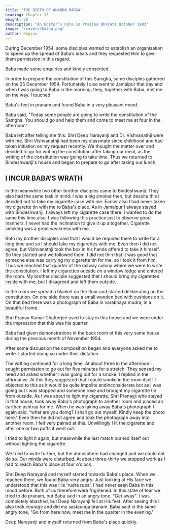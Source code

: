 ```yaml
---
title: "THE BIRTH OF ANANDA MARGA"
heading: Chapter 12
weight: 28
description: "An Editor’s note in Prajina Bharati October 1983"
image: "/covers/katha.png"
author: Nagina
---
```



During December 1954, some disciples wanted to establish an organisation to speed up the spread of Baba’s ideals and they requested Him to give them permission in this regard.

Baba made some enquiries and kindly consented.

In order to prepare the constitution of this Samgha, some disciples gathered on the 25 December 1954. Fortunately I also went to Jamalpur that day and when I was going to Baba in the morning, they, together with Baba, met me on the way. I touched

Baba's feet in pranam and found Baba in a very pleasant mood.

Baba said, "Today some people are going to write the constitution of the Samgha. You should go and help them and come to meet me at four in the afternoon". 

Baba left after telling me this. Shri Deep Narayanji and Dr. Vishvanathji were with me. Shri Vishvanathji had been my classmate since childhood and had taken initiation on my request recently. We thought the matter over and decided to go for
writing the constitution after taking our meal, as the writing of the constitution was going
to take time. Thus we returned to Bindeshwariji's house and began to prepare to go
after taking our lunch.


## I INCUR BABA’S WRATH

In the meanwhile two other brother disciples came to Bindeshwariji. They also
had the same task in mind. I was a big smoker then, but despite this I decided not to
take my cigarette case with me. Earlier also I had never taken my cigarette tin with me
to Baba's place. As in Jamalpur I always stayed with Bindeshwariji, I always left my
cigarette case there. I wanted to do the same this time also. I was following this
practice just to observe good manners. I never had the inclination to give it up
altogether. Cigarette smoking was a great weakness with me.

Both my brother disciples said that I would be required there to write for a long
time and so I should take my cigarettes with me. Even then I did not agree, but
Vishvanathji took the box in his hands offered to take it himself. So they started and we
followed them. I did not thin that it was good that someone else was carrying my
cigarette tin for me, so I took it from him. Thus we reached that quarter of the railway
colony where we were to write the constitution. I left my cigarettes outside on a window
ledge and entered the room. My brother disciple suggested that I should bring my
cigarettes inside with me, but I disagreed and left them outside.

In the room we spread a blanket on the floor and started deliberating on the constitution. On one side there was a small wooden bed with cushions on it. On that
bed there was a photograph of Baba in varabhaya mudra, in a beautiful frame. 

Shri Pranay Kumar Chatterjee used to stay in this house and we were under the impression
that this was his quarter. 

Baba had given demonstrations in the back room of this very same house during the previous month of November 1954. 

After some discussion the composition began and everyone asked me to write. I started doing so under their
dictation.

The writing continued for a long time. At about three in the afternoon I sought
permission to go out for five minutes for a stretch. They sensed my need and asked
whether I was going out for a smoke. I replied in the affirmative. At this they suggested
that I could smoke in the room itself. I objected to this as it would be quite impolite andinconsiderate but as I was going out I was stopped and someone rose and brought my
cigarette tin from outside.
As I was about to light my cigarette, Shri Pranayji who stayed in that house,
took away Baba's photograph to another room and placed an earthen ashtray for me.
When he was taking away Baba's photograph I again said, “what are you
doing? I shall go out myself. Kindly keep the photo here."
Even then he did not agree and took the photograph away into another room. I
felt very pained at this. Unwillingly I lit the cigarette and after one or two puffs it went
out. 

I tried to light it again, but meanwhile the last match burned itself out without lighting the cigarette.

We tried to write further, but the atmosphere had changed and we could not do
so. Our minds were disturbed. At about three-thirty we stopped work as I had to reach
Baba's place at four o'clock.


Shri Deep Narayanji and myself started towards Baba's place. When we
reached there, we found Baba very angry. Just looking at His face we understood that
this was His 'rudra rupa'. I had never seen Baba in this mood before. Both of us
therefore were frightened. In this state of fear we tried to do pranam, but Baba said in
an angry tone, "Get away".
I was completely abashed, but Deep Narayanji fell at His feet. After seeing this I
also took courage and did my sastaunga pranam.
Baba said in the same angry tone, "Go from here now, meet me in the quarter
in the evening."

Deep Narayanji and myself returned from Baba's place quickly.

